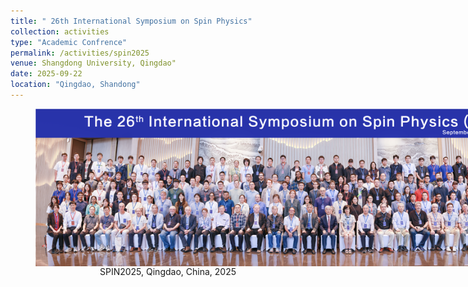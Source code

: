 ```yaml
---
title: " 26th International Symposium on Spin Physics"
collection: activities
type: "Academic Confrence"
permalink: /activities/spin2025
venue: Shangdong University, Qingdao"
date: 2025-09-22
location: "Qingdao, Shandong"
---
```


<figure style="text-align:center;">
<img src="/images/spin2025.png" 
     alt="SPIN2025, Qingdao" 
     style="display: block; margin: 0 auto; max-width: 900px;"/>
<figcaption>SPIN2025, Qingdao, China, 2025</figcaption>
</figure>